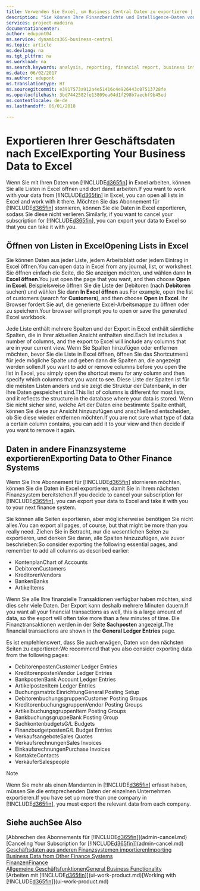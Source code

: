 ```yaml
---
title: Verwenden Sie Excel, um Business Central Daten zu exportieren | Microsoft Docs
description: "Sie können Ihre Finanzberichte und Intelligence-Daten von Business Central in Excel exportieren, oder Ihre Financials Daten in Excel öffnen."
services: project-madeira
documentationcenter: 
author: edupont04
ms.service: dynamics365-business-central
ms.topic: article
ms.devlang: na
ms.tgt_pltfrm: na
ms.workload: na
ms.search.keywords: analysis, reporting, financial report, business intelligence, BI, Excel
ms.date: 06/02/2017
ms.author: edupont
ms.translationtype: HT
ms.sourcegitcommit: e3917573a912a4e51416c4e926443c87513728fe
ms.openlocfilehash: 3bd7442582fe13809ea04d1f298b7aecbf9b45ed
ms.contentlocale: de-de
ms.lasthandoff: 06/01/2018

---
```

# <a name="exporting-your-business-data-to-excel"></a><span data-ttu-id="43480-103">Exportieren Ihrer Geschäftsdaten nach Excel</span><span class="sxs-lookup"><span data-stu-id="43480-103">Exporting Your Business Data to Excel</span></span>
<span data-ttu-id="43480-104">Wenn Sie mit Ihren Daten von [!INCLUDE[d365fin](includes/d365fin_md.md)] in Excel arbeiten, können Sie alle Listen in Excel öffnen und dort damit arbeiten.</span><span class="sxs-lookup"><span data-stu-id="43480-104">If you want to work with your data from [!INCLUDE[d365fin](includes/d365fin_md.md)] in Excel, you can open all lists in Excel and work with it there.</span></span> <span data-ttu-id="43480-105">Möchten Sie das Abonnement für [!INCLUDE[d365fin](includes/d365fin_md.md)] stornieren, können Sie die Daten in Excel exportieren, sodass Sie diese nicht verlieren.</span><span class="sxs-lookup"><span data-stu-id="43480-105">Similarly, if you want to cancel your subscription for [!INCLUDE[d365fin](includes/d365fin_md.md)], you can export your data to Excel so that you can take it with you.</span></span>

## <a name="opening-lists-in-excel"></a><span data-ttu-id="43480-106">Öffnen von Listen in Excel</span><span class="sxs-lookup"><span data-stu-id="43480-106">Opening Lists in Excel</span></span>
<span data-ttu-id="43480-107">Sie können Daten aus jeder Liste, jedem Arbeitsblatt oder jedem Eintrag in Excel öffnen.</span><span class="sxs-lookup"><span data-stu-id="43480-107">You can open data in Excel from any journal, list, or worksheet.</span></span> <span data-ttu-id="43480-108">Sie öffnen einfach die Seite, die Sie anzeigen möchten, und wählen dann **In Excel öffnen**.</span><span class="sxs-lookup"><span data-stu-id="43480-108">You just open the page that you want, and then choose **Open in Excel**.</span></span> <span data-ttu-id="43480-109">Beispielsweise öffnen Sie die Liste der Debitoren (nach **Debitoren** suchen) und wählen Sie dann **In Excel öffnen** aus.</span><span class="sxs-lookup"><span data-stu-id="43480-109">For example, open the list of customers (search for **Customers**), and then choose **Open in Excel**.</span></span> <span data-ttu-id="43480-110">Ihr Browser fordert Sie auf, die generierte Excel-Arbeitsmappe zu öffnen oder zu speichern.</span><span class="sxs-lookup"><span data-stu-id="43480-110">Your browser will prompt you to open or save the generated Excel workbook.</span></span>  

<span data-ttu-id="43480-111">Jede Liste enthält mehrere Spalten und der Export in Excel enthält sämtliche Spalten, die in Ihrer aktuellen Ansicht enthalten sind.</span><span class="sxs-lookup"><span data-stu-id="43480-111">Each list includes a number of columns, and the export to Excel will include any columns that are in your current view.</span></span> <span data-ttu-id="43480-112">Wenn Sie Spalten hinzufügen oder entfernen möchten, bevor Sie die Liste in Excel öffnen, öffnen Sie das Shortcutmenü für jede mögliche Spalte und geben dann die Spalten an, die angezeigt werden sollen.</span><span class="sxs-lookup"><span data-stu-id="43480-112">If you want to add or remove columns before you open the list in Excel, you simply open the shortcut menu for any column and then specify which columns that you want to see.</span></span> <span data-ttu-id="43480-113">Diese Liste der Spalten ist für die meisten Listen anders und sie zeigt die Struktur der Datenbank, in der Ihre Daten gespeichert sind.</span><span class="sxs-lookup"><span data-stu-id="43480-113">This list of columns is different for most lists, and it reflects the structure in the database where your data is stored.</span></span> <span data-ttu-id="43480-114">Wenn Sie nicht sicher sind, welche Art der Daten eine bestimmte Spalte enthält, können Sie diese zur Ansicht hinzuzufügen und anschließend entscheiden, ob Sie diese wieder entfernen möchten.</span><span class="sxs-lookup"><span data-stu-id="43480-114">If you are not sure what type of data a certain column contains, you can add it to your view and then decide if you want to remove it again.</span></span>  

## <a name="exporting-data-to-other-finance-systems"></a><span data-ttu-id="43480-115">Daten in andere Finanzsysteme exportieren</span><span class="sxs-lookup"><span data-stu-id="43480-115">Exporting Data to Other Finance Systems</span></span>
<span data-ttu-id="43480-116">Wenn Sie Ihre Abonnement für [!INCLUDE[d365fin](includes/d365fin_md.md)] stornieren möchten, können Sie die Daten in Excel exportieren, damit Sie in Ihrem nächsten Finanzsystem bereitstehen.</span><span class="sxs-lookup"><span data-stu-id="43480-116">If you decide to cancel your subscription for [!INCLUDE[d365fin](includes/d365fin_md.md)], you can export your data to Excel and take it with you to your next finance system.</span></span>  

<span data-ttu-id="43480-117">Sie können alle Seiten exportieren, aber möglicherweise benötigen Sie nicht alles.</span><span class="sxs-lookup"><span data-stu-id="43480-117">You can export all pages, of course, but that might be more than you really need.</span></span> <span data-ttu-id="43480-118">Ziehen Sie in Betracht, nur die wesentlichen Seiten zu exportieren, und denken Sie daran, alle Spalten hinzuzufügen, wie zuvor beschrieben:</span><span class="sxs-lookup"><span data-stu-id="43480-118">So consider exporting the following essential pages, and remember to add all columns as described earlier:</span></span>  

* <span data-ttu-id="43480-119">Kontenplan</span><span class="sxs-lookup"><span data-stu-id="43480-119">Chart of Accounts</span></span>  
* <span data-ttu-id="43480-120">Debitoren</span><span class="sxs-lookup"><span data-stu-id="43480-120">Customers</span></span>  
* <span data-ttu-id="43480-121">Kreditoren</span><span class="sxs-lookup"><span data-stu-id="43480-121">Vendors</span></span>  
* <span data-ttu-id="43480-122">Banken</span><span class="sxs-lookup"><span data-stu-id="43480-122">Banks</span></span>  
* <span data-ttu-id="43480-123">Artikel</span><span class="sxs-lookup"><span data-stu-id="43480-123">Items</span></span>  

<span data-ttu-id="43480-124">Wenn Sie alle Ihre finanzielle Transaktionen verfügbar haben möchten, sind dies sehr viele Daten. Der Export kann deshalb mehrere Minuten dauern.</span><span class="sxs-lookup"><span data-stu-id="43480-124">If you want all your financial transactions as well, this is a large amount of data, so the export will often take more than a few minutes of time.</span></span> <span data-ttu-id="43480-125">Die Finanztransaktionen werden in der Seite **Sachposten** angezeigt.</span><span class="sxs-lookup"><span data-stu-id="43480-125">The financial transactions are shown in the **General Ledger Entries** page.</span></span>  

<span data-ttu-id="43480-126">Es ist empfehlenswert, dass Sie auch erwägen, Daten von den nächsten Seiten zu exportieren:</span><span class="sxs-lookup"><span data-stu-id="43480-126">We recommend that you also consider exporting data from the following pages:</span></span>  

* <span data-ttu-id="43480-127">Debitorenposten</span><span class="sxs-lookup"><span data-stu-id="43480-127">Customer Ledger Entries</span></span>  
* <span data-ttu-id="43480-128">Kreditorenposten</span><span class="sxs-lookup"><span data-stu-id="43480-128">Vendor Ledger Entries</span></span>  
* <span data-ttu-id="43480-129">Bankposten</span><span class="sxs-lookup"><span data-stu-id="43480-129">Bank Account Ledger Entries</span></span>  
* <span data-ttu-id="43480-130">Artikelposten</span><span class="sxs-lookup"><span data-stu-id="43480-130">Item Ledger Entries</span></span>  
* <span data-ttu-id="43480-131">Buchungsmatrix Einrichtung</span><span class="sxs-lookup"><span data-stu-id="43480-131">General Posting Setup</span></span>  
* <span data-ttu-id="43480-132">Debitorenbuchungsgruppen</span><span class="sxs-lookup"><span data-stu-id="43480-132">Customer Posting Groups</span></span>  
* <span data-ttu-id="43480-133">Kreditorenbuchungsgruppen</span><span class="sxs-lookup"><span data-stu-id="43480-133">Vendor Posting Groups</span></span>  
* <span data-ttu-id="43480-134">Artikelbuchungsgruppen</span><span class="sxs-lookup"><span data-stu-id="43480-134">Item Posting Groups</span></span>  
* <span data-ttu-id="43480-135">Bankbuchungsgruppe</span><span class="sxs-lookup"><span data-stu-id="43480-135">Bank Posting Group</span></span>  
* <span data-ttu-id="43480-136">Sachkontenbudgets</span><span class="sxs-lookup"><span data-stu-id="43480-136">G/L Budgets</span></span>  
* <span data-ttu-id="43480-137">Finanzbudgetposten</span><span class="sxs-lookup"><span data-stu-id="43480-137">G/L Budget Entries</span></span>  
* <span data-ttu-id="43480-138">Verkaufsangebote</span><span class="sxs-lookup"><span data-stu-id="43480-138">Sales Quotes</span></span>  
* <span data-ttu-id="43480-139">Verkaufsrechnungen</span><span class="sxs-lookup"><span data-stu-id="43480-139">Sales Invoices</span></span>  
* <span data-ttu-id="43480-140">Einkaufsrechnungen</span><span class="sxs-lookup"><span data-stu-id="43480-140">Purchase Invoices</span></span>  
* <span data-ttu-id="43480-141">Kontakte</span><span class="sxs-lookup"><span data-stu-id="43480-141">Contacts</span></span>  
* <span data-ttu-id="43480-142">Verkäufer</span><span class="sxs-lookup"><span data-stu-id="43480-142">Salespeople</span></span>  

> [!NOTE]  
>   <span data-ttu-id="43480-143">Wenn Sie mehr als einen Mandanten in [!INCLUDE[d365fin](includes/d365fin_md.md)] erfasst haben, müssen Sie die entsprechenden Daten der einzelnen Unternehmen exportieren.</span><span class="sxs-lookup"><span data-stu-id="43480-143">If you have set up more than one company in [!INCLUDE[d365fin](includes/d365fin_md.md)], you must export the relevant data from each company.</span></span>

## <a name="see-also"></a><span data-ttu-id="43480-144">Siehe auch</span><span class="sxs-lookup"><span data-stu-id="43480-144">See Also</span></span>
<span data-ttu-id="43480-145">[Abbrechen des Abonnements für [!INCLUDE[d365fin](includes/d365fin_md.md)]](admin-cancel.md)</span><span class="sxs-lookup"><span data-stu-id="43480-145">[Canceling Your Subscription for [!INCLUDE[d365fin](includes/d365fin_md.md)]](admin-cancel.md)</span></span>  
[<span data-ttu-id="43480-146">Geschäftsdaten aus anderen Finanzsystemen importieren</span><span class="sxs-lookup"><span data-stu-id="43480-146">Importing Business Data from Other Finance Systems</span></span>](across-import-data-configuration-packages.md)  
[<span data-ttu-id="43480-147">Finanzen</span><span class="sxs-lookup"><span data-stu-id="43480-147">Finance</span></span>](finance.md)  
[<span data-ttu-id="43480-148">Allgemeine Geschäftsfunktionen</span><span class="sxs-lookup"><span data-stu-id="43480-148">General Business Functionality</span></span>](ui-across-business-areas.md)  
<span data-ttu-id="43480-149">[Arbeiten mit [!INCLUDE[d365fin](includes/d365fin_md.md)]](ui-work-product.md)</span><span class="sxs-lookup"><span data-stu-id="43480-149">[Working with [!INCLUDE[d365fin](includes/d365fin_md.md)]](ui-work-product.md)</span></span>  

